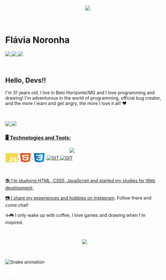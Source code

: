 <img align="right" width="250px" style="margin-top:-20px" src="https://i.ibb.co/xHtwLNM/Image-1-no-fundo.png">

</br>
</br>

<div dsplay="inline-block">
 
 <h1 align="left">Flávia Noronha</h1>
 <a href="https://www.instagram.com/flahnoronha" >
    <img src="https://img.shields.io/badge/-Instagram-%23E4405F?style=for-the-badge&logo=instagram&logoColor=white" style="vertical-align:top;" target="_blank">
  </a> 
  <a href="flahsn@gmail.com" >
    <img src="https://img.shields.io/badge/-Gmail-%23333?style=for-the-badge&logo=gmail&logoColor=white" style="vertical-align:top;" target="_blank">
  </a>
  <a href="https://www.linkedin.com/in/flavia-snoronha" >
    <img src="https://img.shields.io/badge/-LinkedIn-%230077B5?style=for-the-badge&logo=linkedin&logoColor=white" style="vertical-align:top;" target="_blank">
  </a>
</div>

</br>
</br>

## Hello, Devs!!

I'm 31 years old, I live in Belo Horizonte/MG and I love programming and drawing! I'm adventurous in the world of programming, official bug creator, and the more I learn and get angry, the more I love it all!  ❤

</br>
</br>

<div>
   <a href="https://github.com/FlaNoronha">
  <img height="180em" src="https://github-readme-stats.vercel.app/api?username=FlaNoronha&show_icons=true&theme=dracula&include_all_commits=true&count_private=true"/>
   <img height="180em" src="https://github-readme-stats.vercel.app/api/top-langs/?username=FlaNoronha&layout=compact&langs_count=6&theme=dracula"/>
</div>

### 🖥️ Technologies and Tools: 
<img width="300px" align="right" src="https://i.ibb.co/pQ6y7xt/image-2-no-fundo.png">
<div style="display: inline_block"><br>
  <img align="center" alt="Js" height="30" width="40" src="https://raw.githubusercontent.com/devicons/devicon/master/icons/javascript/javascript-plain.svg">
  <img align="center" alt="HTML" height="30" width="40" src="https://raw.githubusercontent.com/devicons/devicon/master/icons/html5/html5-original.svg">
  <img align="center" alt="CSS" height="30" width="40" src="https://raw.githubusercontent.com/devicons/devicon/master/icons/css3/css3-original.svg">
  <img align="center" alt="GIT" height="30" width="40" src="https://cdn.jsdelivr.net/gh/devicons/devicon/icons/git/git-original.svg">
  <img align="center" alt="GIT" height="30" width="40" src="https://cdn.jsdelivr.net/gh/devicons/devicon/icons/github/github-original.svg">
   
</div>

 </br>
</br>
<div display="inline-block">
  <p align="left">📚 I'm studying HTML, CSS5, JavaScript and started my studies for Web development;</p>
   <p align="left">📷 I share my experiences and hobbies on <a href="https://www.instagram.com/flahnoronha" target="_blank">Instagram</a>. Follow there and come chat!</p>
    <p align="left">☕🎮 I only wake up with coffee, I love games and drawing when I'm inspired.</p>
</div>

 </br>

 <p align="center">
  <img src="https://user-images.githubusercontent.com/66454964/174484002-30687fa7-b429-49ce-a08e-4fec77c39608.gif" width="350">
</p>
   
</br>
 
<div> 
 
  ![Snake animation](https://github.com/FlaNoronha/FlaNoronha/blob/output/github-contribution-grid-snake.svg)

</div>

 <a href="www.instagram.com/flahnoronha"><img align="left" alt="Instagram" width="22px" src="https://github.com/Aakarsh-B/trying-repos/blob/master/insta.svg" target="_blank" />
<a href="https://www.linkedin.com/in/flavia-snoronha"><img align="left" alt="LinkedIn" width="22px" src="https://github.com/Aakarsh-B/trying-repos/blob/master/linkedin.svg" target="_blank" />

